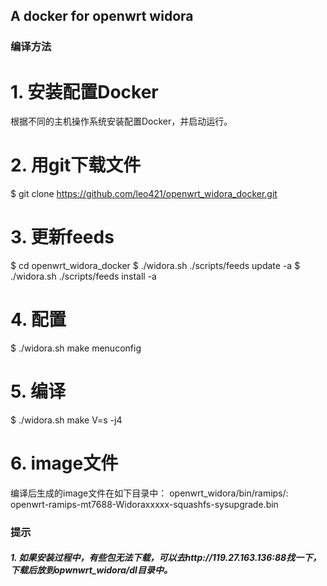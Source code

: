 ## A docker for openwrt widora

### 编译方法
# 1. 安装配置Docker
根据不同的主机操作系统安装配置Docker，并启动运行。

# 2. 用git下载文件
$ git clone https://github.com/leo421/openwrt_widora_docker.git

# 3. 更新feeds
$ cd openwrt_widora_docker
$ ./widora.sh ./scripts/feeds update -a
$ ./widora.sh ./scripts/feeds install -a

# 4. 配置
$ ./widora.sh make menuconfig

# 5. 编译
$ ./widora.sh make V=s -j4

# 6. image文件
编译后生成的image文件在如下目录中： 
openwrt_widora/bin/ramips/: openwrt-ramips-mt7688-Widoraxxxxx-squashfs-sysupgrade.bin

### 提示
##### 1. 如果安装过程中，有些包无法下载，可以去http://119.27.163.136:88找一下，下载后放到opwnwrt_widora/dl目录中。

